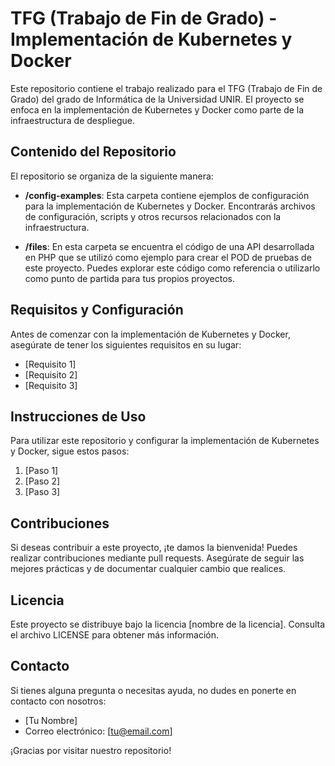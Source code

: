 # TFG (Trabajo de Fin de Grado) - Implementación de Kubernetes y Docker

Este repositorio contiene el trabajo realizado para el TFG (Trabajo de Fin de Grado) del grado de Informática de la Universidad UNIR. El proyecto se enfoca en la implementación de Kubernetes y Docker como parte de la infraestructura de despliegue.

## Contenido del Repositorio

El repositorio se organiza de la siguiente manera:

- **/config-examples**: Esta carpeta contiene ejemplos de configuración para la implementación de Kubernetes y Docker. Encontrarás archivos de configuración, scripts y otros recursos relacionados con la infraestructura.

- **/files**: En esta carpeta se encuentra el código de una API desarrollada en PHP que se utilizó como ejemplo para crear el POD de pruebas de este proyecto. Puedes explorar este código como referencia o utilizarlo como punto de partida para tus propios proyectos.

## Requisitos y Configuración

Antes de comenzar con la implementación de Kubernetes y Docker, asegúrate de tener los siguientes requisitos en su lugar:

- [Requisito 1]
- [Requisito 2]
- [Requisito 3]

## Instrucciones de Uso

Para utilizar este repositorio y configurar la implementación de Kubernetes y Docker, sigue estos pasos:

1. [Paso 1]
2. [Paso 2]
3. [Paso 3]

## Contribuciones

Si deseas contribuir a este proyecto, ¡te damos la bienvenida! Puedes realizar contribuciones mediante pull requests. Asegúrate de seguir las mejores prácticas y de documentar cualquier cambio que realices.

## Licencia

Este proyecto se distribuye bajo la licencia [nombre de la licencia]. Consulta el archivo LICENSE para obtener más información.

## Contacto

Si tienes alguna pregunta o necesitas ayuda, no dudes en ponerte en contacto con nosotros:

- [Tu Nombre]
- Correo electrónico: [tu@email.com]

¡Gracias por visitar nuestro repositorio!

